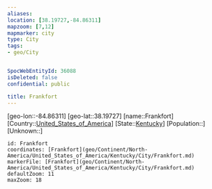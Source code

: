 ```yaml
---
aliases: 
location: [38.19727,-84.86311]
mapzoom: [7,12] 
mapmarker: city 
type: City
tags:
- geo/City


SpocWebEntityId: 36088
isDeleted: false
confidential: public

title: Frankfort
---
```

[geo-lon::-84.86311]
[geo-lat::38.19727]
[name::Frankfort]
[Country::[United_States_of_America](geo/Continent/North-America/United_States_of_America.md)]
[State::[Kentucky](geo/Continent/North-America/United_States_of_America/Kentucky.md)]
[Population::]
[Unknown::]


```leaflet
id: Frankfort
coordinates: [Frankfort](geo/Continent/North-America/United_States_of_America/Kentucky/City/Frankfort.md)
markerFile: [Frankfort](geo/Continent/North-America/United_States_of_America/Kentucky/City/Frankfort.md)
defaultZoom: 11 
maxZoom: 18
```


